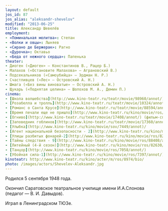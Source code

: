```yaml
---
layout: default
jos_id: 87
jos_alias: "aleksandr-shevelov"
modified: "2013-06-25"
title: Александр Шевелёв
employment:
- «Поминальная молитва»: Степан
- «Волки и овцы»: Лыняев
- «Сирано де Бержерак»: Рагно
- «Дурочка»: Октавьо
- «Беда от нежного сердца»: Папенька
theater:
- Диоген («Диоген» — Константинов В., Рацер Б.)
- Малахов («Остановите Малахова» — Аграновский В.)
- Подсекальников («Самоубийца» — Эрдман Н. Р.)
- Счастливцев («Лес» — Островский А. Н.)
- Шмага («Без вины виноватые» — Островский А. Н.)
- Щукарь («Поднятая целина» — Шолохов М. А., Демин П.)
cinema:
- [Школа волшебства](http://www.kino-teatr.ru/teatr/movie/98960/annot/) (фильм-спектакль)
- [Розабелла и тролль](http://www.kino-teatr.ru/teatr/movie/10324/annot/) (фильм-спектакль)
- [Романс о Санта Крусе](http://www.kino-teatr.ru/teatr/movie/88594/annot/) (фильм-спектакль)
- [Время печали еще не пришло](http://www.kino-teatr.ru/kino/movie/ros/1197/annot/)
- [Огниво](http://www.kino-teatr.ru/teatr/movie/17408/annot/) (фильм-спектакль)
- [Заповедник гоблинов](http://www.kino-teatr.ru/teatr/movie/17360/annot/) (фильм-спектакль)
- [Улыбка](http://www.kino-teatr.ru/kino/movie/sov/7449/annot)/
- [Агент национальной безопасности - 2](http://www.kino-teatr.ru/kino/movie/ros/120/annot/)
- [Улицы разбитых фонарей-2](http://www.kino-teatr.ru/kino/movie/ros/82635/annot/)
- [Тайны следствия - 9](http://www.kino-teatr.ru/kino/movie/ros/88408/annot/)
- [Литейный (4-й сезон)](http://www.kino-teatr.ru/kino/movie/ros/82630/annot/)
- [Танцор](http://www.kino-teatr.ru/kino/movie/ros/7058/annot/)
- [Убойная сила-1](http://www.kino-teatr.ru/kino/movie/ros/7397/annot/)
kinoteatr: http://www.kino-teatr.ru/kino/acter/m/ros/8974/bio/
photo: /images/actors/Shevelev-Aleksandr.jpg
---
```


Родился 5 сентября 1948 года.

Окончил Саратовское театральное училище имени И.А.Слонова (педагог — В. И. Давыдов).

Играл в Ленинградском ТЮЗе.